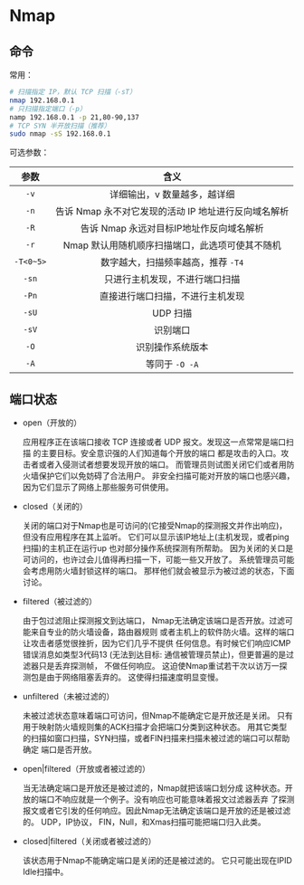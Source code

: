 # Nmap

## 命令

常用：

```bash
# 扫描指定 IP，默认 TCP 扫描（-sT）
nmap 192.168.0.1
# 只扫描指定端口（-p）
namp 192.168.0.1 -p 21,80-90,137
# TCP SYN 半开放扫描（推荐）
sudo nmap -sS 192.168.0.1
```

可选参数：

|   参数    |                         含义                         |
| :-------: | :--------------------------------------------------: |
|   `-v`    |             详细输出，v 数量越多，越详细             |
|   `-n`    | 告诉 Nmap 永不对它发现的活动 IP 地址进行反向域名解析 |
|   `-R`    |       告诉 Nmap 永远对目标IP地址作反向域名解析       |
|   `-r`    |   Nmap 默认用随机顺序扫描端口，此选项可使其不随机    |
| `-T<0~5>` |          数字越大，扫描频率越高，推荐 `-T4`          |
|   `-sn`   |            只进行主机发现，不进行端口扫描            |
|   `-Pn`   |           直接进行端口扫描，不进行主机发现           |
|   `-sU`   |                       UDP 扫描                       |
|   `-sV`   |                       识别端口                       |
|   `-O`    |                   识别操作系统版本                   |
|   `-A`    |                    等同于 `-O -A`                    |

## 端口状态

- open（开放的）

  应用程序正在该端口接收 TCP 连接或者 UDP 报文。发现这一点常常是端口扫描 的主要目标。安全意识强的人们知道每个开放的端口 都是攻击的入口。攻击者或者入侵测试者想要发现开放的端口。 而管理员则试图关闭它们或者用防火墙保护它们以免妨碍了合法用户。 非安全扫描可能对开放的端口也感兴趣，因为它们显示了网络上那些服务可供使用。

- closed（关闭的）

  关闭的端口对于Nmap也是可访问的(它接受Nmap的探测报文并作出响应)， 但没有应用程序在其上监听。 它们可以显示该IP地址上(主机发现，或者ping扫描)的主机正在运行up 也对部分操作系统探测有所帮助。 因为关闭的关口是可访问的，也许过会儿值得再扫描一下，可能一些又开放了。 系统管理员可能会考虑用防火墙封锁这样的端口。 那样他们就会被显示为被过滤的状态，下面讨论。

- filtered（被过滤的）

  由于包过滤阻止探测报文到达端口， Nmap无法确定该端口是否开放。过滤可能来自专业的防火墙设备，路由器规则 或者主机上的软件防火墙。这样的端口让攻击者感觉很挫折，因为它们几乎不提供 任何信息。有时候它们响应ICMP错误消息如类型3代码13 (无法到达目标: 通信被管理员禁止)，但更普遍的是过滤器只是丢弃探测帧， 不做任何响应。 这迫使Nmap重试若干次以访万一探测包是由于网络阻塞丢弃的。 这使得扫描速度明显变慢。

- unfiltered（未被过滤的）

  未被过滤状态意味着端口可访问，但Nmap不能确定它是开放还是关闭。 只有用于映射防火墙规则集的ACK扫描才会把端口分类到这种状态。 用其它类型的扫描如窗口扫描，SYN扫描，或者FIN扫描来扫描未被过滤的端口可以帮助确定 端口是否开放。

- open|filtered（开放或者被过滤的）

  当无法确定端口是开放还是被过滤的，Nmap就把该端口划分成 这种状态。开放的端口不响应就是一个例子。没有响应也可能意味着报文过滤器丢弃 了探测报文或者它引发的任何响应。因此Nmap无法确定该端口是开放的还是被过滤的。 UDP，IP协议， FIN，Null，和Xmas扫描可能把端口归入此类。

- closed|filtered（关闭或者被过滤的）

  该状态用于Nmap不能确定端口是关闭的还是被过滤的。 它只可能出现在IPID Idle扫描中。